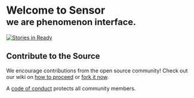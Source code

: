 # Welcome to Sensor <br/><small>we are phenomenon interface.</small>
[![Stories in Ready](https://badge.waffle.io/wurde/sensor.svg?label=ready&title=Ready)](http://waffle.io/wurde/sensor)

## Contribute to the Source

We encourage contributions from the open source community! Check out our wiki on [how to proceed](https://github.com/wurde/sensor/wiki/Contributing) or [fork it now](https://github.com/wurde/sensor/fork).

A [code of conduct](https://github.com/wurde/sensor/blob/master/CODE_OF_CONDUCT.md) protects all community members.
